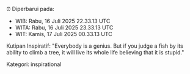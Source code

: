 ⏰ Diperbarui pada:
- WIB: Rabu, 16 Juli 2025 22.33.13 UTC
- WITA: Rabu, 16 Juli 2025 23.33.13 UTC
- WIT: Kamis, 17 Juli 2025 00.33.13 UTC

Kutipan Inspiratif:
"Everybody is a genius. But if you judge a fish by its ability to climb a tree, it will live its whole life believing that it is stupid."


Kategori: inspirational

